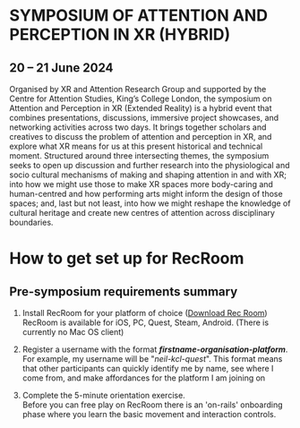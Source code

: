 # SYMPOSIUM OF ATTENTION AND PERCEPTION IN XR (HYBRID) 
## 20 – 21 June 2024
Organised by XR and Attention Research Group and supported by the Centre for Attention 
Studies, King’s College London, the symposium on Attention and Perception in 
XR (Extended Reality) is a hybrid event that combines presentations, discussions, immersive 
project showcases, and networking activities across two days. It brings together scholars and 
creatives to discuss the problem of attention and perception in XR, and explore what XR means for 
us at this present historical and technical moment. Structured around three intersecting themes, the 
symposium seeks to open up discussion and further research into the physiological and socio
cultural mechanisms of making and shaping attention in and with XR; into how we might use those 
to make XR spaces more body-caring and human-centred and how performing arts might inform the 
design of those spaces; and, last but not least, into how we might reshape the knowledge of cultural 
heritage and create new centres of attention across disciplinary boundaries.

# How to get set up for RecRoom

## Pre-symposium requirements summary

1.  Install RecRoom for your platform of choice ([Download Rec
    Room](https://rec.net/download))\
    RecRoom is available for iOS, PC, Quest, Steam, Android. (There is
    currently no Mac OS client)

2.  Register a username with the format
    ***firstname-organisation-platform***.\
    For example, my username will be "*neil-kcl-quest*". This format means
    that other participants can quickly identify me by name, see where I
    come from, and make affordances for the platform I am joining on

3.  Complete the 5-minute orientation exercise.\
    Before you can free play on RecRoom there is an 'on-rails'
    onboarding phase where you learn the basic movement and interaction
    controls.
